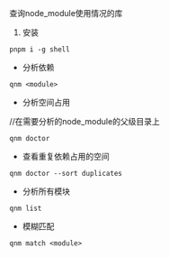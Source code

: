 查询node_module使用情况的库

1. 安装

```shelll
pnpm i -g shell
```

- 分析依赖

```shell
qnm <module>
```

- 分析空间占用

//在需要分析的node_module的父级目录上

```shell
qnm doctor
```

- 查看重复依赖占用的空间

```shell
qnm doctor --sort duplicates
```

- 分析所有模块

```shell
qnm list
```

- 模糊匹配

```shell
qnm match <module>
```